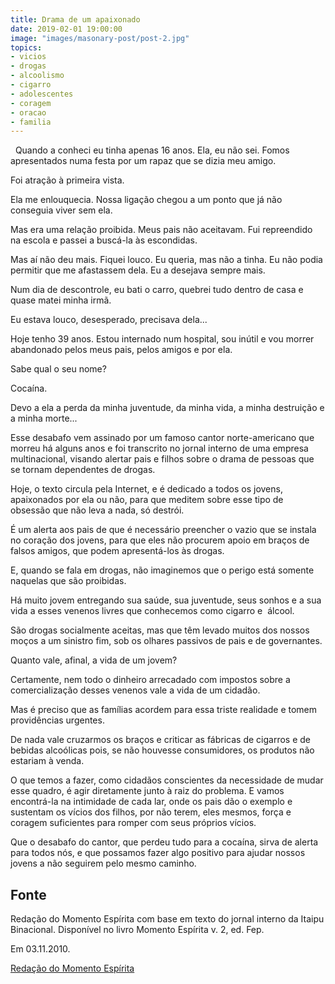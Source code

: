 ```yaml
---
title: Drama de um apaixonado
date: 2019-02-01 19:00:00
image: "images/masonary-post/post-2.jpg"
topics: 
- vicios
- drogas
- alcoolismo
- cigarro
- adolescentes
- coragem
- oracao
- familia
---
```

 
Quando a conheci eu tinha apenas 16 anos. Ela, eu não sei. Fomos apresentados
numa festa por um rapaz que se dizia meu amigo.

Foi atração à primeira vista.

Ela me enlouquecia. Nossa ligação chegou a um ponto que já não conseguia viver
sem ela.

Mas era uma relação proibida. Meus pais não aceitavam. Fui repreendido
na escola e passei a buscá-la às escondidas.

Mas aí não deu mais. Fiquei louco. Eu queria, mas não a tinha. Eu não podia
permitir que me afastassem dela. Eu a desejava sempre mais.

Num dia de descontrole, eu bati o carro, quebrei tudo dentro de casa e quase
matei minha irmã.

Eu estava louco, desesperado, precisava dela...

Hoje tenho 39 anos. Estou internado num hospital, sou inútil e vou morrer
abandonado pelos meus pais, pelos amigos e por ela.

Sabe qual o seu nome?

Cocaína.

Devo a ela a perda da minha juventude, da minha vida, a minha destruição e a
minha morte...

Esse desabafo vem assinado por um famoso cantor norte-americano que morreu há
alguns anos e foi transcrito no jornal interno de uma empresa multinacional,
visando alertar pais e filhos sobre o drama de pessoas que se tornam
dependentes de drogas.

Hoje, o texto circula pela Internet, e é dedicado a todos os jovens,
apaixonados por ela ou não, para que meditem sobre esse tipo de obsessão que
não leva a nada, só destrói.

É um alerta aos pais de que é necessário preencher o vazio que se instala no
coração dos jovens, para que eles não procurem apoio em braços de falsos
amigos, que podem apresentá-los às drogas.

E, quando se fala em drogas, não imaginemos que o perigo está somente naquelas
que são proibidas.

Há muito jovem entregando sua saúde, sua juventude, seus sonhos e a sua vida a
esses venenos livres que conhecemos como cigarro e  álcool.

São drogas socialmente aceitas, mas que têm levado muitos dos nossos moços a um
sinistro fim, sob os olhares passivos de pais e de governantes.

Quanto vale, afinal, a vida de um jovem?

Certamente, nem todo o dinheiro arrecadado com impostos sobre a comercialização
desses venenos vale a vida de um cidadão.

Mas é preciso que as famílias acordem para essa triste realidade e tomem
providências urgentes.

De nada vale cruzarmos os braços e criticar as fábricas de cigarros e de
bebidas alcoólicas pois, se não houvesse consumidores, os produtos não estariam
à venda.

O que temos a fazer, como cidadãos conscientes da necessidade de mudar esse
quadro, é agir diretamente junto à raiz do problema. E vamos encontrá-la na
intimidade de cada lar, onde os pais dão o exemplo e sustentam os vícios dos
filhos, por não terem, eles mesmos, força e coragem suficientes para romper com
seus próprios vícios.

Que o desabafo do cantor, que perdeu tudo para a cocaína, sirva de alerta para
todos nós, e que possamos fazer algo positivo para ajudar nossos jovens a não
seguirem pelo mesmo caminho.
 

## Fonte
Redação do Momento Espírita com base em texto do jornal interno da Itaipu
Binacional.
Disponível no livro Momento Espírita v. 2, ed. Fep.

Em 03.11.2010.


[Redação do Momento Espírita](http://momento.com.br/pt/ler_texto.php?id=201)
